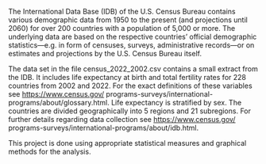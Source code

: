 The International Data Base (IDB) of the U.S. Census Bureau contains various demographic
data from 1950 to the present (and projections until 2060) for over 200 countries
with a population of 5,000 or more. The underlying data are based on the respective
countries’ official demographic statistics—e.g. in form of censuses, surveys, administrative
records—or on estimates and projections by the U.S. Census Bureau itself.

The data set in the file census_2022_2002.csv contains a small extract from the IDB.
It includes life expectancy at birth and total fertility rates for 228 countries from 2002
and 2022. For the exact definitions of these variables see https://www.census.gov/
programs-surveys/international-programs/about/glossary.html. Life expectancy
is stratified by sex. The countries are divided geographically into 5 regions and 21 subregions.
For further details regarding data collection see https://www.census.gov/
programs-surveys/international-programs/about/idb.html. 

This project is done using appropriate statistical measures and graphical methods for the
analysis.
